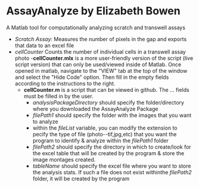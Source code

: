 # AssayAnalyze by Elizabeth Bowen
A Matlab tool for computationally analyzing scratch and transwell assays
- *Scratch Assay:* Measures the number of pixels in the gap and exports that data to an excel file
- *cellCounter* Counts the number of individual cells in a transwell assay photo
  -**cellCounter.mlx** is a more user-friendly version of the script (live script version) that can only be used/viewed inside of Matlab. Once opened in matlab, navigate to the "VIEW" tab at the top of the window and select the "Hide Code" option. Then fill in the empty fields according to the instructions to the right. 
  - **cellCounter.m** is a script that can be viewed in github. The ... fields must be filled in by the user.
    - *analysisPackageDirectory* should specify the folder/directory where you downloaded the AssayAnalyze Package
    - *filePath1* should specify the folder with the images that you want to analyze
    - within the *fileList* variable, you can modify the extension to pecify the type of file (photo--tif,jpg,etc) that you want the program to identify & analyze within the *filePath1* folder
    - *filePath2* should specify the directory in which to create/look for the excel table that will be created by the program & store the image montages created.
    - *tableName* should specify the excel file where you want to store the analysis stats. If such a file does not exist withinthe *filePath2* folder, it will be created by the program
